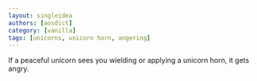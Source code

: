```yaml
---
layout: singleidea
authors: [aosdict]
category: [vanilla]
tags: [unicorns, unicorn horn, angering]
---
```

If a peaceful unicorn sees you wielding or applying a unicorn horn, it gets angry.
